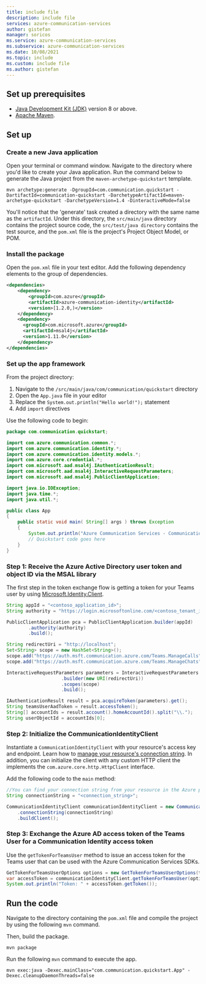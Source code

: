 ```yaml
---
title: include file
description: include file
services: azure-communication-services
author: gistefan
manager: soricos
ms.service: azure-communication-services
ms.subservice: azure-communication-services
ms.date: 10/08/2021
ms.topic: include
ms.custom: include file
ms.author: gistefan
---
```


## Set up prerequisites

- [Java Development Kit (JDK)](/azure/developer/java/fundamentals/java-jdk-install) version 8 or above.
- [Apache Maven](https://maven.apache.org/download.cgi).

## Set up

### Create a new Java application

Open your terminal or command window. Navigate to the directory where you'd like to create your Java application. Run the command below to generate the Java project from the `maven-archetype-quickstart` template.

```console
mvn archetype:generate -DgroupId=com.communication.quickstart -DartifactId=communication-quickstart -DarchetypeArtifactId=maven-archetype-quickstart -DarchetypeVersion=1.4 -DinteractiveMode=false
```

You'll notice that the 'generate' task created a directory with the same name as the `artifactId`. Under this directory, the `src/main/java` directory contains the project source code, the `src/test/java directory` contains the test source, and the `pom.xml` file is the project's Project Object Model, or POM.

### Install the package

Open the `pom.xml` file in your text editor. Add the following dependency elements to the group of dependencies.

```xml
<dependencies>
    <dependency>
        <groupId>com.azure</groupId>
        <artifactId>azure-communication-identity</artifactId>
        <version>[1.2.0,)</version>
    </dependency>
    <dependency>
      <groupId>com.microsoft.azure</groupId>
      <artifactId>msal4j</artifactId>
      <version>1.11.0</version>
    </dependency>
</dependencies>
```

### Set up the app framework

From the project directory:

1. Navigate to the `/src/main/java/com/communication/quickstart` directory
1. Open the `App.java` file in your editor
1. Replace the `System.out.println("Hello world!");` statement
1. Add `import` directives

Use the following code to begin:

```java
package com.communication.quickstart;

import com.azure.communication.common.*;
import com.azure.communication.identity.*;
import com.azure.communication.identity.models.*;
import com.azure.core.credential.*;
import com.microsoft.aad.msal4j.IAuthenticationResult;
import com.microsoft.aad.msal4j.InteractiveRequestParameters;
import com.microsoft.aad.msal4j.PublicClientApplication;

import java.io.IOException;
import java.time.*;
import java.util.*;

public class App
{
    public static void main( String[] args ) throws Exception
    {
        System.out.println("Azure Communication Services - Communication access token Quickstart");
        // Quickstart code goes here
    }
}
```

### Step 1: Receive the Azure Active Directory user token and object ID via the MSAL library

The first step in the token exchange flow is getting a token for your Teams user by using [Microsoft.Identity.Client](../../../active-directory/develop/reference-v2-libraries.md).

```java
String appId = "<contoso_application_id>";
String authority = "https://login.microsoftonline.com/<contoso_tenant_id>";

PublicClientApplication pca = PublicClientApplication.builder(appId)
        .authority(authority)
        .build();

String redirectUri = "http://localhost";
Set<String> scope = new HashSet<String>();
scope.add("https://auth.msft.communication.azure.com/Teams.ManageCalls");
scope.add("https://auth.msft.communication.azure.com/Teams.ManageChats");

InteractiveRequestParameters parameters = InteractiveRequestParameters
                    .builder(new URI(redirectUri))
                    .scopes(scope)
                    .build();

IAuthenticationResult result = pca.acquireToken(parameters).get();
String teamsUserAadToken = result.accessToken();
String[] accountIds = result.account().homeAccountId().split("\\.");
String userObjectId = accountIds[0];
```

### Step 2: Initialize the CommunicationIdentityClient

Instantiate a `CommunicationIdentityClient` with your resource's access key and endpoint. Learn how to [manage your resource's connection string](../create-communication-resource.md#store-your-connection-string). In addition, you can initialize the client with any custom HTTP client the implements the `com.azure.core.http.HttpClient` interface.

Add the following code to the `main` method:

```java
//You can find your connection string from your resource in the Azure portal
String connectionString = "<connection_string>";

CommunicationIdentityClient communicationIdentityClient = new CommunicationIdentityClientBuilder()
    .connectionString(connectionString)
    .buildClient();
```

### Step 3: Exchange the Azure AD access token of the Teams User for a Communication Identity access token

Use the `getTokenForTeamsUser` method to issue an access token for the Teams user that can be used with the Azure Communication Services SDKs.

```java
GetTokenForTeamsUserOptions options = new GetTokenForTeamsUserOptions(teamsUserAadToken, appId, userObjectId);
var accessToken = communicationIdentityClient.getTokenForTeamsUser(options);
System.out.println("Token: " + accessToken.getToken());
```

## Run the code

Navigate to the directory containing the `pom.xml` file and compile the project by using the following `mvn` command.

Then, build the package.

```console
mvn package
```

Run the following `mvn` command to execute the app.

```console
mvn exec:java -Dexec.mainClass="com.communication.quickstart.App" -Dexec.cleanupDaemonThreads=false
```
